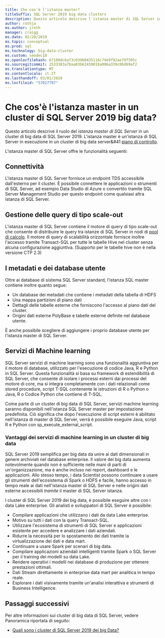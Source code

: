 ```yaml
---
title: Che cos'è l'istanza master?
titleSuffix: SQL Server 2019 big data clusters
description: Questo articolo descrive l'istanza master di SQL Server in un cluster di big data di SQL Server 2019 (anteprima).
author: rothja
ms.author: jroth
manager: craigg
ms.date: 02/28/2019
ms.topic: conceptual
ms.prod: sql
ms.technology: big-data-cluster
ms.custom: seodec18
ms.openlocfilehash: 67109dc6af3c03960435116c79e9f92ae79f595c
ms.sourcegitcommit: 2533383a7baa03b62430018a006a339c0bd69af2
ms.translationtype: MT
ms.contentlocale: it-IT
ms.lasthandoff: 03/01/2019
ms.locfileid: "57017797"
---
```

# <a name="what-is-the-master-instance-in-a-sql-server-2019-big-data-cluster"></a>Che cos'è l'istanza master in un cluster di SQL Server 2019 big data?

Questo articolo descrive il ruolo del *istanza master di SQL Server* in un cluster di big data di SQL Server 2019. L'istanza master è un'istanza di SQL Server in esecuzione in un cluster di big data server&#41 [piano di controllo](big-data-cluster-overview.md#controlplane).

L'istanza master di SQL Server offre le funzionalità seguenti:

## <a name="connectivity"></a>Connettività

L'istanza master di SQL Server fornisce un endpoint TDS accessibile dall'esterno per il cluster. È possibile connettere le applicazioni o strumenti di SQL Server, ad esempio Data Studio di Azure o convertito tramite SQL Server Management Studio per questo endpoint come qualsiasi altra istanza di SQL Server.

## <a name="scale-out-query-management"></a>Gestione delle query di tipo scale-out

L'istanza master di SQL Server contiene il motore di query di tipo scale-out che consente di distribuire le query tra istanze di SQL Server in nodi di [pool di calcolo](concept-compute-pool.md). Il motore di query di scalabilità orizzontale fornisce inoltre l'accesso tramite Transact-SQL per tutte le tabelle Hive nel cluster senza alcuna configurazione aggiuntiva. (Supporto per le tabelle hive non è nella versione CTP 2.3)

## <a name="metadata-and-user-databases"></a>I metadati e dei database utente

Oltre ai database di sistema SQL Server standard, l'istanza SQL master contiene inoltre quanto segue:

- Un database dei metadati che contiene i metadati della tabella di HDFS
- Una mappa partizioni di piano dati
- Dettagli delle tabelle esterne che forniscono l'accesso al piano dati del cluster.
- Origini dati esterne PolyBase e tabelle esterne definite nel database utente.

È anche possibile scegliere di aggiungere i proprio database utente per l'istanza master di SQL Server.

## <a name="machine-learning-services"></a>Servizi di Machine learning

SQL Server servizi di machine learning sono una funzionalità aggiuntiva per il motore di database, utilizzato per l'esecuzione di codice Java, R e Python in SQL Server. Questa funzionalità si basa su framework di estendibilità di SQL Server, che consente di isolare i processi esterni dai processi del motore di core, ma si integra completamente con i dati relazionali come stored procedure, script T-SQL contenente le istruzioni di R o Python o Java, R o Codice Python che contiene di T-SQL.

Come parte di un cluster di big data di SQL Server, servizi machine learning saranno disponibili nell'istanza SQL Server master per impostazione predefinita. Ciò significa che dopo l'esecuzione di script esterni è abilitato nell'istanza di master di SQL Server, verrà è possibile eseguire Java, script R e Python con sp_execute_external_script.

### <a name="advantages-of-machine-learning-services-in-a-big-data-cluster"></a>Vantaggi dei servizi di machine learning in un cluster di big data

SQL Server 2019 semplifica per big data da unire ai dati dimensionali in genere archiviati nel database enterprise. Il valore dei big data aumenta notevolmente quando non è sufficiente nelle mani di parti di un'organizzazione, ma è anche incluso nei report, dashboard e le applicazioni. Allo stesso tempo, i data Scientist possono continuare a usare gli strumenti dell'ecosistema di Spark o HDFS e facile, hanno accesso in tempo reale ai dati nell'istanza master di SQL Server e nelle origini dati esterne accessibili _tramite_ il master di SQL Server istanza.

I cluster di SQL Server 2019 dei big data, è possibile eseguire altre con i data Lake enterprise. Gli analisti e sviluppatori di SQL Server è possibile:

* Compilare applicazioni che utilizzano i dati da data Lake enterprise.
* Motivo su tutti i dati con la query Transact-SQL.
* Utilizzare l'ecosistema di strumenti di SQL Server e applicazioni esistente per accedere e analizzare i dati aziendali.
* Ridurre la necessità per lo spostamento dei dati tramite la virtualizzazione dei dati e data mart.
* Continuare a usare Spark per scenari di big data.
* Compilare applicazioni aziendali intelligenti tramite Spark o SQL Server per il training dei modelli su data Lake.
* Rendere operativi i modelli nei database di produzione per ottenere prestazioni ottimali.
* Dati Stream direttamente in enterprise data mart per analitica in tempo reale.
* Esplorare i dati visivamente tramite un'analisi interattiva e strumenti di Business Intelligence.

## <a name="next-steps"></a>Passaggi successivi

Per altre informazioni sui cluster di big data di SQL Server, vedere Panoramica riportata di seguito:

- [Quali sono i cluster di SQL Server 2019 dei big Data?](big-data-cluster-overview.md)
